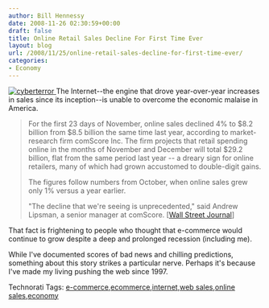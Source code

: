 ```yaml
---
author: Bill Hennessy
date: 2008-11-26 02:30:59+00:00
draft: false
title: Online Retail Sales Decline For First Time Ever
layout: blog
url: /2008/11/25/online-retail-sales-decline-for-first-time-ever/
categories:
- Economy
---
```


[![cyberterror](https://hennessysview.com/wp-content/uploads/2008/11/cyberterror-thumb.jpg)
](https://hennessysview.com/wp-content/uploads/2008/11/cyberterror.jpg) The Internet--the engine that drove year-over-year increases in sales since its inception--is unable to overcome the economic malaise in America.

 

>   
> 
> For the first 23 days of November, online sales declined 4% to $8.2 billion from $8.5 billion the same time last year, according to market-research firm comScore Inc. The firm projects that retail spending online in the months of November and December will total $29.2 billion, flat from the same period last year -- a dreary sign for online retailers, many of which had grown accustomed to double-digit gains.
> 
>    
> 
> The figures follow numbers from October, when online sales grew only 1% versus a year earlier.
> 
>    
> 
> "The decline that we're seeing is unprecedented," said Andrew Lipsman, a senior manager at comScore. [[Wall Street Journal](https://online.wsj.com/article/SB122764819199157439.html)]
> 
> 

 

That fact is frightening to people who thought that e-commerce would continue to grow despite a deep and prolonged recession (including me).

 

While I've documented scores of bad news and chilling predictions, something about this story strikes a particular nerve. Perhaps it's because I've made my living pushing the web since 1997.

 

Technorati Tags: [e-commerce](https://technorati.com/tags/e-commerce),[ecommerce](https://technorati.com/tags/ecommerce),[internet](https://technorati.com/tags/internet),[web sales](https://technorati.com/tags/web%20sales),[online sales](https://technorati.com/tags/online%20sales),[economy](https://technorati.com/tags/economy)
